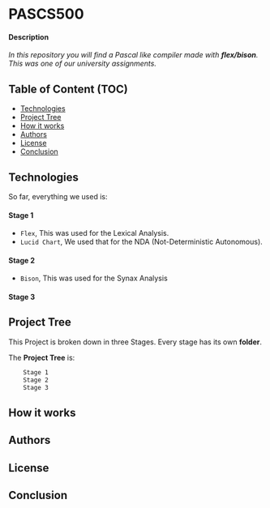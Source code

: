 # PASCS500

#### Description
*In this repository you will find a Pascal like compiler made with **flex/bison**. This was one of our university assignments.*

## Table of Content (TOC)

- [Technologies](technologies)
- [Project Tree](project-tree)
- [How it works](how-it-works)
- [Authors](authors)
- [License](license)
- [Conclusion](conclusion)

## Technologies

So far, everything we used is:

#### Stage 1
- `Flex`, This was used for the Lexical Analysis.
- `Lucid Chart`, We used that for the NDA (Not-Deterministic Autonomous).

#### Stage 2

- `Bison`, This was used for the Synax Analysis

#### Stage 3

## Project Tree

This Project is broken down in three Stages. Every stage has its own **folder**. 

The **Project Tree** is: 

```bash
    Stage 1
    Stage 2
    Stage 3
```

## How it works

## Authors

## License

## Conclusion
